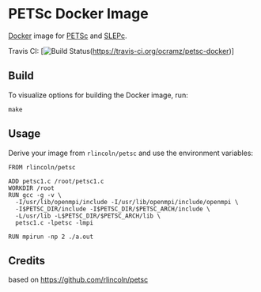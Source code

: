 PETSc Docker Image
==================

[Docker][docker] image for [PETSc][petsc] and [SLEPc][slepc].

Travis CI: [![Build Status](https://travis-ci.org/ocramz/petsc-docker.svg?branch=master)(https://travis-ci.org/ocramz/petsc-docker)]


Build
-----

To visualize options for building the Docker image, run:

    make

Usage
-----

Derive your image from `rlincoln/petsc` and use the environment variables:

    FROM rlincoln/petsc

    ADD petsc1.c /root/petsc1.c
    WORKDIR /root
    RUN gcc -g -v \
      -I/usr/lib/openmpi/include -I/usr/lib/openmpi/include/openmpi \
      -I$PETSC_DIR/include -I$PETSC_DIR/$PETSC_ARCH/include \
      -L/usr/lib -L$PETSC_DIR/$PETSC_ARCH/lib \
      petsc1.c -lpetsc -lmpi

    RUN mpirun -np 2 ./a.out

[docker]: https://www.docker.com/
[petsc]: http://www.mcs.anl.gov/petsc/
[slepc]: http://www.grycap.upv.es/slepc/


Credits
-------

based on https://github.com/rlincoln/petsc

